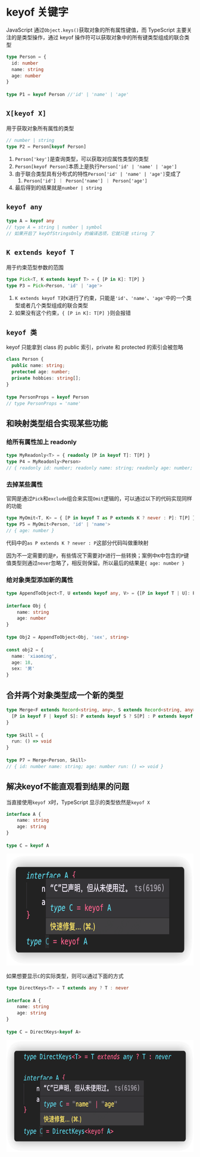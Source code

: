 # keyof 关键字
JavaScript 通过`Object.keys()`获取对象的所有属性键值，而 TypeScript 主要关注的是类型操作，通过 keyof 操作符可以获取对象中的所有键类型组成的联合类型
```typescript
type Person = {
  id: number
  name: string
  age: number
}

type P1 = keyof Person //'id' | 'name' | 'age'
```
## `X[keyof X]`
用于获取对象所有属性的类型
```typescript
// number | string
type P2 = Person[keyof Person]
```

1. `Person['key']`是查询类型，可以获取对应属性类型的类型
2. `Person[keyof Person]`本质上是执行`Person['id' | 'name' | 'age']`
3. 由于联合类型具有分布式的特性`Person['id' | 'name' | 'age']`变成了
   1. `Person['id'] ｜ Person['name'] ｜ Person['age']`
4. 最后得到的结果就是`number | string`
## `keyof any`
```typescript
type A = keyof any
// type A = string | number | symbol
// 如果开启了 keyOfStringsOnly 的编译选项，它就只是 stirng 了
```
## `K extends keyof T`
用于约束范型参数的范围
```typescript
type Pick<T, K extends keyof T> = { [P in K]: T[P] }
type P3 = Pick<Person, 'id' | 'age'>
```

1. `K extends keyof T`对`K`进行了约束，只能是`'id'`、`'name'`、`'age'`中的一个类型或者几个类型组成的联合类型
2. 如果没有这个约束，`{ [P in K]: T[P] }`则会报错
## `keyof 类`
keyof 只能拿到 class 的 public 索引，private 和 protected 的索引会被忽略
```typescript
class Person {
  public name: string;
  protected age: number;
  private hobbies: string[];
}

type PersonProps = keyof Person
// type PersonProps = 'name'
```
## 和映射类型组合实现某些功能
### 给所有属性加上 readonly
```typescript
type MyReadonly<T> = { readonly [P in keyof T]: T[P] }
type P4 = MyReadonly<Person>
// { readonly id: number; readonly name: string; readonly age: number; }
```
### 去掉某些属性
官网是通过`Pick`和`exclude`组合来实现`Omit`逻辑的，可以通过以下的代码实现同样的功能
```typescript
type MyOmit<T, K> = { [P in keyof T as P extends K ? never : P]: T[P] }
type P5 = MyOmit<Person, 'id' | 'name'>
// { age: number }
```
代码中的`as P extends K ? never : P`这部分代码叫做重映射

因为不一定需要的是`P`，有些情况下需要对`P`进行一些转换；案例中`K`中包含的`P`键值类型则通过`never`忽略了，相反则保留。所以最后的结果是`{ age: number }`
### 给对象类型添加新的属性
```typescript
type AppendToObject<T, U extends keyof any, V> = {[P in keyof T | U]: P extends keyof T ? T[P] : V}

interface Obj {
    name: string
    age: number
}

type Obj2 = AppendToObject<Obj, 'sex', string>

const obj2 = {
  name: 'xiaoming',
  age: 18,
  sex: '男'
}
```
## 合并两个对象类型成一个新的类型
```typescript
type Merge<F extends Record<string, any>, S extends Record<string, any>> = {
  [P in keyof F | keyof S]: P extends keyof S ? S[P] : P extends keyof F ? F[P] : never
}

type Skill = {
  run: () => void
}

type P7 = Merge<Person, Skill>
// { id: number name: string; age: number run: () => void }
```
## 解决keyof不能直观看到结果的问题
当直接使用`keyof X`时，TypeScript 显示的类型依然是`keyof X`
```typescript
interface A {
    name: string
    age: string
}

type C = keyof A
```
<img height="300px" src="https://github.com/zygg1512/myBlog/raw/master/assets/typescript/keyof原始.png" />

如果想要显示`C`的实际类型，则可以通过下面的方式
```typescript
type DirectKeys<T> = T extends any ? T : never

interface A {
    name: string
    age: string
}

type C = DirectKeys<keyof A>
```
<img height="300px" src="https://github.com/zygg1512/myBlog/raw/master/assets/typescript/keyof拆解.png" />
